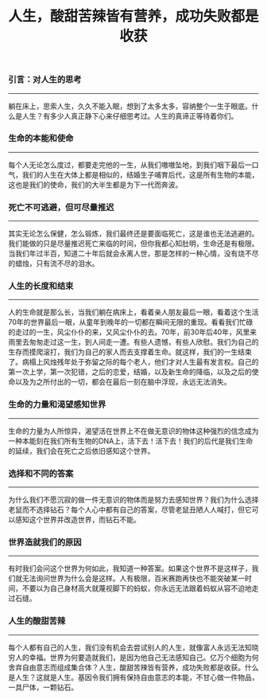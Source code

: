﻿---
title: "人生，酸甜苦辣皆有营养，成功失败都是收获"
excerpt: "躺在床上，思索人生，久久不能入眠，想到了太多太多，容纳整个一生于眼底。什么是人生？有多少人真正静下心来仔细思考过。人生的真谛正等待着你们。"
categories: 
  - 社会
  - 散文
tags:
  - 人生
  - 意义
  - 死亡
  - 真理
header:
  overlay_image: /assets/images/人生.jpg
tagline: 人生就是人生，只有走完你才有资格去评说    
---
### 引言：对人生的思考

---

躺在床上，思索人生，久久不能入眠，想到了太多太多，容纳整个一生于眼底。什么是人生？有多少人真正静下心来仔细思考过。人生的真谛正等待着你们。

### 生命的本能和使命

---

每个人无论怎么度过，都要走完他的一生，从我们嗷嗷坠地，到我们咽下最后一口气，我们的人生在大体上都是相似的，结婚生子哺育后代，这是所有生物的本能，这也是我们的使命，我们的大半生都是为下一代而奔波。

### 死亡不可逃避，但可尽量推迟

---

其实无论怎么保健，怎么锻炼，我们最终还是要面临死亡，这是谁也无法逃避的。我们能做的只是尽量推迟死亡来临的时间，但你我都心知肚明，生命还是有极限。当我们年过半百，知道二十年后就会永离人世，那是怎样的一种心情，没有烧不尽的蜡烛，只有流不尽的泪水。

### 人生的长度和结束

---

人的生命就是那么长，当我们躺在病床上，看着亲人朋友最后一眼，看着这个生活70年的世界最后一眼，从童年到晚年的一切都在瞬间无限的重现。看看我们忙碌的走过的一生，风尘仆仆的来，又风尘仆仆的去。70年，前30年后40年，风里来雨里去匆匆走过这一生，到人间走一遭。有些人遗憾，有些人欣慰。我们为自己的生存而摸爬滚打，我们为自己的家人而去支撑着生命。就这样，我们的一生结束了。病榻上风烛残年处于弥留之际的每个老人，他们才对人生最有发言权。自己的第一次上学，第一次犯错，之后的恋爱，结婚，以及新生命的降临，以及之后的使命以及为之所付出的一切，都会在最后一刻在脑中浮现，永远无法消失。

### 生命的力量和渴望感知世界

---

生命的力量为人所惊异，渴望活在世界上不在做无意识的物体这种强烈的信念成为一种本能刻在我们所有生物的DNA上，活下去！活下去！我们的后代是我们生命的延续，我们会在死亡之后依旧感知这个世界。

### 选择和不同的答案

---

为什么我们不愿沉寂的做一件无意识的物体而是努力去感知世界？我们为什么选择老鼠而不选择钻石？每个人心中都有自己的答案，尽管老鼠丑陋人人喊打，但它可以感知这个世界并改造世界，而钻石不能。

### 世界造就我们的原因

---

有时我们会问这个世界为何如此，我知道一种答案。如果这个世界不是这样子，我们就无法询问世界为什么会是这样。人有极限，百米赛跑再快也不能突破某一时间，不要以为自己身材高大就蔑视脚下的蚂蚁，你永远无法跟着蚂蚁从容不迫地走过石缝。

### 人生的酸甜苦辣

---

每个人都有自己的人生，我们没有机会去尝试别人的人生，就像富人永远无法知晓穷人的幸福。世界为何要造就我们，是因为他自己无法感知自己。亿万个细胞为何舍弃自由意志而组成集合体？人生，酸甜苦辣皆有营养，成功失败都是收获。什么是人生？这就是人生。基因令我们拥有保持自由意志的本能，不甘心做一件物品，一具尸体，一颗钻石。

